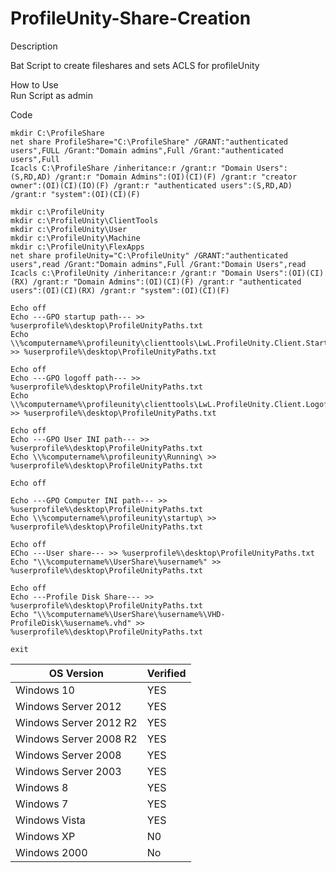 # ProfileUnity-Share-Creation

Description <br>

Bat Script to create fileshares and sets ACLS for profileUnity<br>


How to Use<br>
Run Script as admin




Code<br>
````
mkdir C:\ProfileShare
net share ProfileShare="C:\ProfileShare" /GRANT:"authenticated users",FULL /Grant:"Domain admins",Full /Grant:"authenticated users",Full
Icacls C:\ProfileShare /inheritance:r /grant:r "Domain Users":(S,RD,AD) /grant:r "Domain Admins":(OI)(CI)(F) /grant:r "creator owner":(OI)(CI)(IO)(F) /grant:r "authenticated users":(S,RD,AD) /grant:r "system":(OI)(CI)(F)

mkdir c:\ProfileUnity
mkdir c:\ProfileUnity\ClientTools
mkdir c:\ProfileUnity\User
mkdir c:\ProfileUnity\Machine
mkdir c:\ProfileUnity\FlexApps
net share profileUnity="C:\ProfileUnity" /GRANT:"authenticated users",read /Grant:"Domain admins",Full /Grant:"Domain Users",read
Icacls c:\ProfileUnity /inheritance:r /grant:r "Domain Users":(OI)(CI)(RX) /grant:r "Domain Admins":(OI)(CI)(F) /grant:r "authenticated users":(OI)(CI)(RX) /grant:r "system":(OI)(CI)(F)

Echo off
Echo ---GPO startup path--- >> %userprofile%\desktop\ProfileUnityPaths.txt
Echo \\%computername%\profileunity\clienttools\LwL.ProfileUnity.Client.Startup.exe >> %userprofile%\desktop\ProfileUnityPaths.txt

Echo off
Echo ---GPO logoff path--- >> %userprofile%\desktop\ProfileUnityPaths.txt
Echo \\%computername%\profileunity\clienttools\LwL.ProfileUnity.Client.Logoff.exe >> %userprofile%\desktop\ProfileUnityPaths.txt

Echo off
Echo ---GPO User INI path--- >> %userprofile%\desktop\ProfileUnityPaths.txt
Echo \\%computername%\profileunity\Running\ >> %userprofile%\desktop\ProfileUnityPaths.txt

Echo off

Echo ---GPO Computer INI path--- >> %userprofile%\desktop\ProfileUnityPaths.txt
Echo \\%computername%\profileunity\startup\ >> %userprofile%\desktop\ProfileUnityPaths.txt

Echo off
ECho ---User share--- >> %userprofile%\desktop\ProfileUnityPaths.txt
Echo "\\%computername%\UserShare\%username%" >> %userprofile%\desktop\ProfileUnityPaths.txt

Echo off
Echo ---Profile Disk Share--- >> %userprofile%\desktop\ProfileUnityPaths.txt
Echo "\\%computername%\UserShare\%username%\VHD-ProfileDisk\%username%.vhd" >> %userprofile%\desktop\ProfileUnityPaths.txt

exit

````



| OS Version  | Verified |
| ------------- | ------------- |
|Windows 10 | YES |
|Windows Server 2012 | YES |
|Windows Server 2012 R2 | YES |
|Windows Server 2008 R2 | YES |
|Windows Server 2008 | YES |
|Windows Server 2003 | YES |
|Windows 8 | YES |
|Windows 7 | YES |
|Windows Vista | YES |
|Windows XP | N0 |
|Windows 2000 | No |
